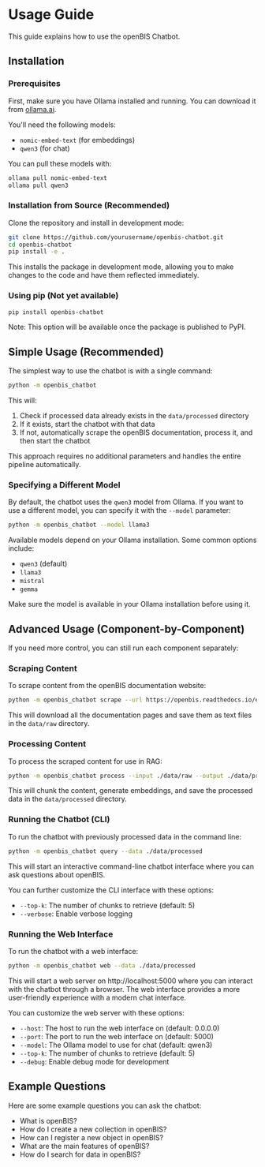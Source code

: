# Usage Guide

This guide explains how to use the openBIS Chatbot.

## Installation

### Prerequisites

First, make sure you have Ollama installed and running. You can download it from [ollama.ai](https://ollama.ai/).

You'll need the following models:
- `nomic-embed-text` (for embeddings)
- `qwen3` (for chat)

You can pull these models with:
```bash
ollama pull nomic-embed-text
ollama pull qwen3
```

### Installation from Source (Recommended)

Clone the repository and install in development mode:

```bash
git clone https://github.com/yourusername/openbis-chatbot.git
cd openbis-chatbot
pip install -e .
```

This installs the package in development mode, allowing you to make changes to the code and have them reflected immediately.

### Using pip (Not yet available)

```bash
pip install openbis-chatbot
```

Note: This option will be available once the package is published to PyPI.

## Simple Usage (Recommended)

The simplest way to use the chatbot is with a single command:

```bash
python -m openbis_chatbot
```

This will:
1. Check if processed data already exists in the `data/processed` directory
2. If it exists, start the chatbot with that data
3. If not, automatically scrape the openBIS documentation, process it, and then start the chatbot

This approach requires no additional parameters and handles the entire pipeline automatically.

### Specifying a Different Model

By default, the chatbot uses the `qwen3` model from Ollama. If you want to use a different model, you can specify it with the `--model` parameter:

```bash
python -m openbis_chatbot --model llama3
```

Available models depend on your Ollama installation. Some common options include:
- `qwen3` (default)
- `llama3`
- `mistral`
- `gemma`

Make sure the model is available in your Ollama installation before using it.

## Advanced Usage (Component-by-Component)

If you need more control, you can still run each component separately:

### Scraping Content

To scrape content from the openBIS documentation website:

```bash
python -m openbis_chatbot scrape --url https://openbis.readthedocs.io/en/latest/ --output ./data/raw
```

This will download all the documentation pages and save them as text files in the `data/raw` directory.

### Processing Content

To process the scraped content for use in RAG:

```bash
python -m openbis_chatbot process --input ./data/raw --output ./data/processed
```

This will chunk the content, generate embeddings, and save the processed data in the `data/processed` directory.

### Running the Chatbot (CLI)

To run the chatbot with previously processed data in the command line:

```bash
python -m openbis_chatbot query --data ./data/processed
```

This will start an interactive command-line chatbot interface where you can ask questions about openBIS.

You can further customize the CLI interface with these options:
- `--top-k`: The number of chunks to retrieve (default: 5)
- `--verbose`: Enable verbose logging

### Running the Web Interface

To run the chatbot with a web interface:

```bash
python -m openbis_chatbot web --data ./data/processed
```

This will start a web server on http://localhost:5000 where you can interact with the chatbot through a browser. The web interface provides a more user-friendly experience with a modern chat interface.

You can customize the web server with these options:
- `--host`: The host to run the web interface on (default: 0.0.0.0)
- `--port`: The port to run the web interface on (default: 5000)
- `--model`: The Ollama model to use for chat (default: qwen3)
- `--top-k`: The number of chunks to retrieve (default: 5)
- `--debug`: Enable debug mode for development

## Example Questions

Here are some example questions you can ask the chatbot:

- What is openBIS?
- How do I create a new collection in openBIS?
- How can I register a new object in openBIS?
- What are the main features of openBIS?
- How do I search for data in openBIS?
